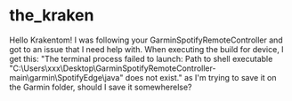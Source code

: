 # the_kraken

Hello Krakentom!
I was following your GarminSpotifyRemoteController and got to an issue that I need help with. When executing the build for device, I get this: "The terminal process failed to launch: Path to shell executable "C:\Users\xxx\Desktop\GarminSpotifyRemoteController-main\garmin\SpotifyEdge\java" does not exist." as I'm trying to save it on the Garmin folder, should I save it somewherelse?
